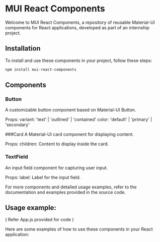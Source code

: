 # MUI React Components

Welcome to MUI React Components, a repository of reusable Material-UI components for React applications, developed as part of an internship project.

## Installation

To install and use these components in your project, follow these steps:

```bash
npm install mui-react-components

```

## Components
### Button
A customizable button component based on Material-UI Button.

Props:
variant: 'text' | 'outlined' | 'contained'
color: 'default' | 'primary' | 'secondary'

###Card
A Material-UI card component for displaying content.

Props:
children: Content to display inside the card.

### TextField
An input field component for capturing user input.

Props:
label: Label for the input field.

For more components and detailed usage examples, refer to the documentation and examples provided in the source code.


## Usage example:
( Refer App.js provided for code )

Here are some examples of how to use these components in your React application:

